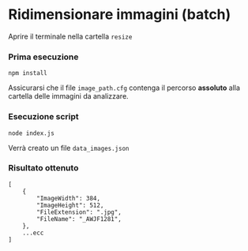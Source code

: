 # Ridimensionare immagini (batch)

Aprire il terminale nella cartella ```resize```  


### Prima esecuzione
```
npm install
```   
Assicurarsi che il file ```image_path.cfg``` contenga il percorso **assoluto** alla cartella delle immagini da analizzare.


### Esecuzione script
```
node index.js
```
Verrà creato un file ```data_images.json```

### Risultato ottenuto
```
[
    {
        "ImageWidth": 384,
        "ImageHeight": 512,
        "FileExtension": ".jpg",
        "FileName": "_AWJF1281",
    },
    ...ecc
]
```
